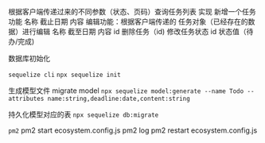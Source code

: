 根据客户端传递过来的不同参数（状态、页码）查询任务列表
实现 新增一个任务 功能
名称
截止日期
内容
编辑功能：根据客户端传递的 任务对象（已经存在的数据）进行编辑
名称
截至日期
内容
id
删除任务（id)
修改任务状态
id
状态值（待办/完成)

数据库初始化

`sequelize cli`
`npx sequelize init`

生成模型文件
migrate
model
`npx sequelize model:generate --name Todo --attributes name:string,deadline:date,content:string`

持久化模型对应的表
`npx sequelize db:migrate`

`pm2`
pm2 start ecosystem.config.js
pm2 log
pm2 restart ecosystem.config.js
